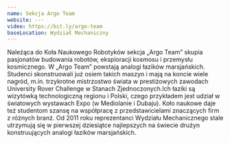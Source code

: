 ```yaml
---
name: Sekcja Argo Team
website: ---
video: https://bit.ly/argo-team
baseLocation: Wydział Mechaniczny
---
```

Należąca do Koła Naukowego Robotyków sekcja „Argo Team” skupia pasjonatów budowania robotów, eksploracji kosmosu i przemysłu kosmicznego. W „Argo Team” powstają analogi łazików marsjańskich. Studenci skonstruowali już osiem takich maszyn i mają na koncie wiele nagród, m.in. trzykrotne mistrzostwo świata w prestiżowych zawodach University Rover Challenge w Stanach Zjednoczonych.Ich łaziki są wizytówką technologiczną regionu i Polski, czego przykładem jest udział w światowych wystawach Expo (w Mediolanie i Dubaju). Koło naukowe daje też studentom szansę na współpracę z przedstawicielami znaczących firm z różnych branż. Od 2011 roku reprezentanci Wydziału Mechanicznego stale utrzymują się w pierwszej dziesiątce najlepszych na świecie drużyn konstruujących analogi łazików marsjańskich. 